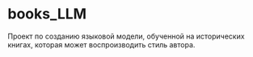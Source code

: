 # books_LLM
Проект по созданию языковой модели, обученной на исторических книгах, которая может воспроизводить стиль автора.
